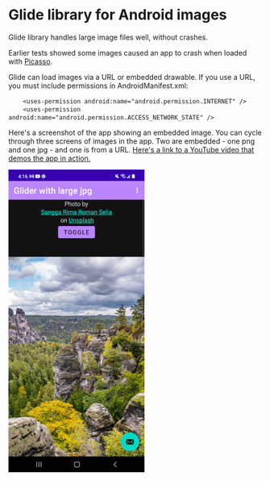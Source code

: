 # Glide library for Android images

Glide library handles large image files well, without crashes.

Earlier tests showed some images caused an app to crash when loaded with [Picasso](https://github.com/square/picasso/issues/2046).

Glide can load images via a URL or embedded drawable. If you use a URL, you must include permissions in AndroidManifest.xml:

```
    <uses-permission android:name="android.permission.INTERNET" />
    <uses-permission android:name="android.permission.ACCESS_NETWORK_STATE" />
```

Here's a screenshot of the app showing an embedded image. You can cycle through three screens of images in the app. Two are embedded - one png and one jpg - and one is from a URL. [Here's a link to a YouTube video that demos the app in action.](https://youtu.be/5owi4-praig)


<img src="https://github.com/fullStackOasis/android-glide-large-bitmap/raw/main/screen.png"/>
